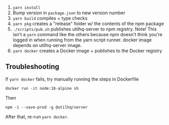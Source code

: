 1. `yarn install`
2. Bump version in `package.json` to new version number
3. `yarn build` compiles + type checks
4. `yarn pkg` creates a "release" folder w/ the contents of the npm package
5. `./scripts/pub.sh` publishes utilhq-server to npm registry. Note! This isn't a `yarn` command like the others because npm doesn't think you're logged in when running from the yarn script runner. docker image depends on utilhq-server image.
6. `yarn docker` creates a Docker image + publishes to the Docker registry

## Troubleshooting
If `yarn docker` fails, try manually running the steps in Dockerfile
```
docker run -it node:18-alpine sh
```
Then
```
npm -i --save-prod -g @utilhq/server
```
After that, re-run `yarn docker`.